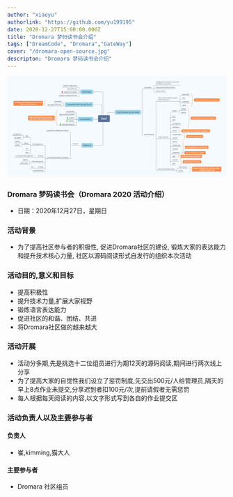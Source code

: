 ```yaml
---
author: "xiaoyu"
authorlink: "https://github.com/yu199195"
date: 2020-12-27T15:00:00.000Z
title: "Dromara 梦码读书会介绍"	
tags: ["DreamCode", "Dromara","GateWay"]
cover: "/dromara-open-source.jpg"
descripton: "Dromara 梦码读书会介绍"
---
```


![Dromara 梦码读书会介绍](soul-xmind.png)

### Dromara 梦码读书会（Dromara 2020 活动介绍）

- 日期：2020年12月27日，星期日

### 活动背景

- 为了提高社区参与者的积极性, 促进Dromara社区的建设, 锻炼大家的表达能力和提升技术核心力量, 社区以源码阅读形式自发行的组织本次活动

### 活动目的,意义和目标
- 提高积极性
- 提升技术力量,扩展大家视野
- 锻炼语言表达能力
- 促进社区的和谐、团结、共进
- 将Dromara社区做的越来越大

### 活动开展
- 活动分多期,先是挑选十二位组员进行为期12天的源码阅读,期间进行两次线上分享
- 为了提高大家的自觉性我们设立了惩罚制度,先交出500元/人给管理员,隔天的早上8点作业未提交,分享迟到者扣100元/次,提前请假者无需惩罚
- 每人根据每天阅读的内容,以文字形式写到各自的作业提交区

### 活动负责人以及主要参与者

#### 负责人
- 崔,kimming,猫大人

#### 主要参与者
- Dromara 社区组员
